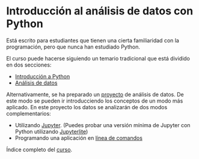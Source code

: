 # Introducción al análisis de datos con Python

Está escrito para estudiantes que tienen una cierta familiaridad con la programación, pero que nunca han estudiado Python.

El curso puede hacerse siguiendo un temario tradicional que está dividido en dos secciones:

- [Introducción a Python](python/introduccion_a_python.ipynb)
- [Análisis de datos](analisis/)

Alternativamente, se ha preparado un [proyecto](covid/) de análisis de datos. De este modo se pueden ir introducciendo los conceptos de un modo más aplicado. En este proyecto los datos se analizarán de dos modos complementarios:

- Utilizando [Jupyter](covid/con_jupyter/). (Puedes probar una versión mínima de Jupyter con Python utilizando [Jupyterlite](https://jupyterlite.readthedocs.io))
- Programando una aplicación en [línea de comandos](covid/programa/)

Índice completo del [curso](python_para_analysis_de_datos.md).
